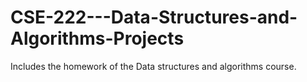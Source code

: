 # CSE-222---Data-Structures-and-Algorithms-Projects
Includes the homework of the Data structures and algorithms course.
